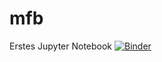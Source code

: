 # mfb
Erstes Jupyter Notebook
[![Binder](https://mybinder.org/badge_logo.svg)](https://mybinder.org/v2/gh/dhg-schule/mfb/HEAD)

